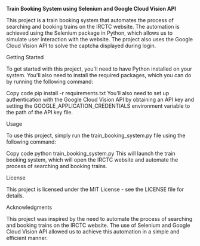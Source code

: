 **Train Booking System using Selenium and Google Cloud Vision API**

This project is a train booking system that automates the process of searching and booking trains on the IRCTC website. The automation is achieved using the Selenium package in Python, which allows us to simulate user interaction with the website. The project also uses the Google Cloud Vision API to solve the captcha displayed during login.

Getting Started

To get started with this project, you'll need to have Python installed on your system. You'll also need to install the required packages, which you can do by running the following command:

Copy code
pip install -r requirements.txt
You'll also need to set up authentication with the Google Cloud Vision API by obtaining an API key and setting the GOOGLE_APPLICATION_CREDENTIALS environment variable to the path of the API key file.

Usage

To use this project, simply run the train_booking_system.py file using the following command:

Copy code
python train_booking_system.py
This will launch the train booking system, which will open the IRCTC website and automate the process of searching and booking trains.

License

This project is licensed under the MIT License - see the LICENSE file for details.

Acknowledgments

This project was inspired by the need to automate the process of searching and booking trains on the IRCTC website. The use of Selenium and Google Cloud Vision API allowed us to achieve this automation in a simple and efficient manner.
